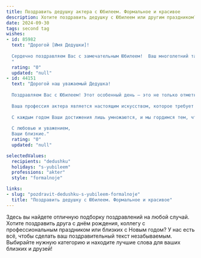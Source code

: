 ```yaml
---
title: Поздравить дедушку актера с Юбилеем. Формальное и красивое
description: Хотите поздравить дедушку с Юбилеем или другим праздником? Наш ИИ создаст незабываемое поздравление, а вы обязательно выделитесь среди других.  
date: 2024-09-30
tags: second tag
wishes:
- id: 85982
  text: "Дорогой [Имя Дедушки]!
  
  Сердечно поздравляем Вас с замечательным Юбилеем!  Ваш многолетний талант актера,  яркие роли и незабываемые образы навсегда останутся в памяти зрителей.  Мы восхищаемся Вашим профессионализмом, артистизмом и преданностью своему делу.  Желаем Вам крепкого здоровья,  многих счастливых лет жизни,  окружения близких людей и  неиссякаемого творческого вдохновения!
  "
  rating: "0"
  updated: "null"
- id: 44151
  text: "Дорогой наш уважаемый Дедушка!
  
  Поздравляем Вас с Юбилеем! Этот особенный день – это не только отметка в календаре, но и время, когда мы можем оглянуться на пройденный путь, наполненный яркими событиями, незабываемыми впечатлениями и достижениями.
  
  Ваша профессия актера является настоящим искусством, которое требует невероятной преданности, таланта и упорства. Вы вдохновляли нас своими ролями, дарили нам радость и заставляли задуматься о важных вопросах жизни. Ваш мастерский подход к каждому образу стал образцом профессионализма и творческой самореализации.
  
  С каждым годом Ваши достижения лишь умножаются, и мы гордимся тем, что у нас есть такой замечательный Дедушка. Желаем Вам здоровья, творческих успехов и счастья в кругу родных и близких. Пусть каждый новый день приносит радость и вдохновение!
  
  С любовью и уважением,
  Ваши близкие."
  rating: "0"
  updated: "null"

selectedValues:
  recipients: "dedushku"
  holidays: "s-yubileem"
  professions: "akter"
  style: "formalnoje"

links:
- slug: "pozdravit-dedushku-s-yubileem-formalnoje"
  title: "Поздравить дедушку с Юбилеем. Формальное и красивое"
---
```


Здесь вы найдете отличную подборку поздравлений на любой случай.
Хотите поздравить друга с днём рождения, коллегу с профессиональным праздником или близких с Новым годом? У нас есть всё, чтобы сделать ваш поздравительный текст незабываемым. Выбирайте нужную категорию и находите лучшие слова для ваших близких и друзей!
